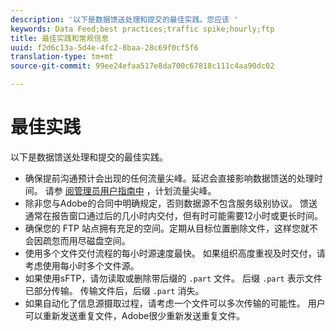 ```yaml
---
description: '以下是数据馈送处理和提交的最佳实践。您应该 '
keywords: Data Feed;best practices;traffic spike;hourly;ftp
title: 最佳实践和常规信息
uuid: f2d6c13a-5d4e-4fc2-8baa-28c69f0cf5f6
translation-type: tm+mt
source-git-commit: 99ee24efaa517e8da700c67818c111c4aa90dc02

---
```



# 最佳实践

以下是数据馈送处理和提交的最佳实践。

* 确保提前沟通预计会出现的任何流量尖峰。延迟会直接影响数据馈送的处理时间。 请参 [阅管理员用户指南中](/help/admin/c-traffic-management/t-traffic-schedule-spike.md) ，计划流量尖峰。
* 除非您与Adobe的合同中明确规定，否则数据源不包含服务级别协议。 馈送通常在报告窗口通过后的几小时内交付，但有时可能需要12小时或更长时间。
* 确保您的 FTP 站点拥有充足的空间。定期从目标位置删除文件，这样您就不会因疏忽而用尽磁盘空间。
* 使用多个文件交付流程的每小时源速度最快。 如果组织高度重视及时交付，请考虑使用每小时多个文件源。
* 如果使用sFTP，请勿读取或删除带后缀的 `.part` 文件。 后缀 `.part` 表示文件已部分传输。 传输文件后，后缀 `.part` 消失。
* 如果自动化了信息源摄取过程，请考虑一个文件可以多次传输的可能性。 用户可以重新发送重复文件，Adobe很少重新发送重复文件。
